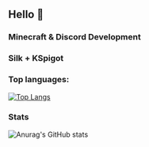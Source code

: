 ## Hello 👋
### Minecraft & Discord Development
### Silk + KSpigot

### Top languages:
[![Top Langs](https://github-readme-stats.vercel.app/api/top-langs/?username=DasPhiller&layout=compact)](https://github.com/anuraghazra/github-readme-stats)

### Stats
![Anurag's GitHub stats](https://github-readme-stats.vercel.app/api?username=DasPhiller&show_icons=true&theme=dracula)
